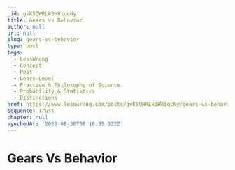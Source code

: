 ```yaml
---
_id: gvK5QWRLk3H8iqcNy
title: Gears vs Behavior
author: null
url: null
slug: gears-vs-behavior
type: post
tags:
  - LessWrong
  - Concept
  - Post
  - Gears-Level
  - Practice_& Philosophy of Science
  - Probability_& Statistics
  - Distinctions
href: https://www.lesswrong.com/posts/gvK5QWRLk3H8iqcNy/gears-vs-behavior
sequence: Trust
chapter: null
synchedAt: '2022-08-30T08:16:35.322Z'
---
```


# Gears Vs Behavior
